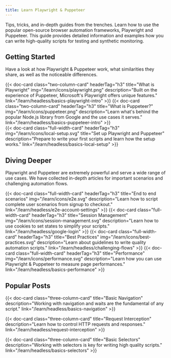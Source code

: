```yaml
---
title: Learn Playwright & Puppeteer
---
```


Tips, tricks, and in-depth guides from the trenches. Learn how to use the popular open-source browser automation frameworks, Playwright and Puppeteer. 
This guide provides detailed information and examples how you can write high-quality scripts for testing and synthetic monitoring.

## Getting Started

Have a look at how Playwright & Puppeteer work, what similarities they share, as well as the noticeable differences.

<div class="cards-list">
{{< doc-card
	  class="two-column-card"
	  headerTag="h3"
	  title="What is Playwright"
	  img="/learn/icons/playwright.png"
	  description="Built on the experience of Puppeteer, Microsoft's Playwright offers unique features."
	  link="/learn/headless/basics-playwright-intro"
>}}
{{< doc-card
	  class="two-column-card"
	  headerTag="h3"
	  title="What is Puppeteer?"
	  img="/learn/icons/puppeteer.png"
	  description="Learn what's behind the popular Node.js library from Google and the use cases it serves."
	  link="/learn/headless/basics-puppeteer-intro"
>}}
</div>

<div class="cards-list">
{{< doc-card
	class="full-width-card"
	headerTag="h3"
	img="/learn/icons/local-setup.svg"
	title="Set up Playwright and Puppeteer"
	description="Prepare to write your first scripts and learn how the setup works."
	link="/learn/headless/basics-local-setup"
>}}
</div>

## Diving Deeper

Playwright and Puppeteer are extremely powerful and serve a wide range of use cases. We have collected in-depth articles for important scenarios and challenging automation flows.

<div class="cards-list">
{{< doc-card
	class="full-width-card"
	headerTag="h3"
	title="End to end scenarios"
	img="/learn/icons/e2e.svg"
	description="Learn how to script complete user scenarios from signup to checkout."
	link="/learn/headless/e2e-account-settings"
>}}
{{< doc-card
	class="full-width-card"
	headerTag="h3"
	title="Session Management"
	img="/learn/icons/session-management.svg"
	description="Learn how to use cookies to set states to simplify your scripts."
	link="/learn/headless/google-login"
>}}
{{< doc-card
	class="full-width-card"
	headerTag="h3"
	title="Best Practices"
	img="/learn/icons/best-practices.svg"
	description="Learn about guidelines to write quality automation scripts."
	link="/learn/headless/challenging-flows"
>}}
{{< doc-card
	class="full-width-card"
	headerTag="h3"
	title="Performance"
	img="/learn/icons/performance.svg"
	description="Learn how you can use Playwright & Puppeteer to measure page performances."
	link="/learn/headless/basics-performance"
>}}
</div>

## Popular Posts

<div class="cards-list">
{{< doc-card class="three-column-card" title="Basic Navigation" description="Working with navigation and waits are the fundamental of any script." link="/learn/headless/basics-navigation" >}}

{{< doc-card class="three-column-card" title="Request Interception" description="Learn how to control HTTP requests and responses." link="/learn/headless/request-interception" >}}

{{< doc-card class="three-column-card" title="Basic Selectors" description="Working with selectors is key for writing high quality scripts." link="/learn/headless/basics-selectors" >}}

</div>
